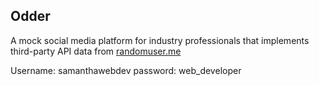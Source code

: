 ## Odder

A mock social media platform for industry professionals that implements third-party API data from [randomuser.me](https://randomuser.me/)

Username: samanthawebdev
password: web_developer
